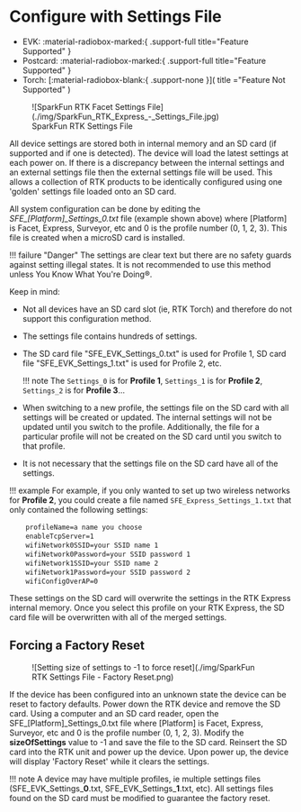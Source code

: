 # Configure with Settings File

<!--
Compatibility Icons
====================================================================================

:material-radiobox-marked:{ .support-full title="Feature Supported" }
:material-radiobox-indeterminate-variant:{ .support-partial title="Feature Partially Supported" }
:material-radiobox-blank:{ .support-none title="Feature Not Supported" }
-->

<div class="grid cards fill" markdown>

- EVK: :material-radiobox-marked:{ .support-full title="Feature Supported" }
- Postcard: :material-radiobox-marked:{ .support-full title="Feature Supported" }
- Torch: [:material-radiobox-blank:{ .support-none }]( title ="Feature Not Supported" )

</div>

<figure markdown>
![SparkFun RTK Facet Settings File](./img/SparkFun_RTK_Express_-_Settings_File.jpg)
<figcaption markdown>
SparkFun RTK Settings File
</figcaption>
</figure>

All device settings are stored both in internal memory and an SD card (if supported and if one is detected). The device will load the latest settings at each power on. If there is a discrepancy between the internal settings and an external settings file then the external settings file will be used. This allows a collection of RTK products to be identically configured using one 'golden' settings file loaded onto an SD card.

All system configuration can be done by editing the *SFE_[Platform]_Settings_0.txt* file (example shown above) where [Platform] is Facet, Express, Surveyor, etc and 0 is the profile number (0, 1, 2, 3). This file is created when a microSD card is installed.

!!! failure "Danger"
	The settings are clear text but there are no safety guards against setting illegal states. It is not recommended to use this method unless You Know What You're Doing®.

Keep in mind:

- Not all devices have an SD card slot (ie, RTK Torch) and therefore do not support this configuration method.
- The settings file contains hundreds of settings.
- The SD card file "SFE_EVK_Settings_0.txt" is used for Profile 1, SD card file "SFE_EVK_Settings_1.txt" is used for Profile 2, etc.

	!!! note
		The `Settings_0` is for **Profile 1**, `Settings_1` is for **Profile 2**, `Settings_2` is for **Profile 3**...

- When switching to a new profile, the settings file on the SD card with all settings will be created or updated. The internal settings will not be updated until you switch to the profile. Additionally, the file for a particular profile will not be created on the SD card until you switch to that profile.
- It is not necessary that the settings file on the SD card have all of the settings.

!!! example
	For example, if you only wanted to set up two wireless networks for **Profile 2**, you could create a file named `SFE_Express_Settings_1.txt` that only contained the following settings:

		profileName=a name you choose
		enableTcpServer=1
		wifiNetwork0SSID=your SSID name 1
		wifiNetwork0Password=your SSID password 1
		wifiNetwork1SSID=your SSID name 2
		wifiNetwork1Password=your SSID password 2
		wifiConfigOverAP=0

These settings on the SD card will overwrite the settings in the RTK Express internal memory. Once you select this profile on your RTK Express, the SD card file will be overwritten with all of the merged settings.

## Forcing a Factory Reset

<figure markdown>
![Setting size of settings to -1 to force reset](./img/SparkFun RTK Settings File - Factory Reset.png)
<figcaption markdown>
</figcaption>
</figure>

If the device has been configured into an unknown state the device can be reset to factory defaults. Power down the RTK device and remove the SD card. Using a computer and an SD card reader, open the SFE_[Platform]_Settings_0.txt file where [Platform] is Facet, Express, Surveyor, etc and 0 is the profile number (0, 1, 2, 3). Modify the **sizeOfSettings** value to -1 and save the file to the SD card. Reinsert the SD card into the RTK unit and power up the device. Upon power up, the device will display 'Factory Reset' while it clears the settings.

!!! note
	A device may have multiple profiles, ie multiple settings files (SFE_EVK_Settings_**0**.txt, SFE_EVK_Settings_**1**.txt, etc). All settings files found on the SD card must be modified to guarantee the factory reset.
